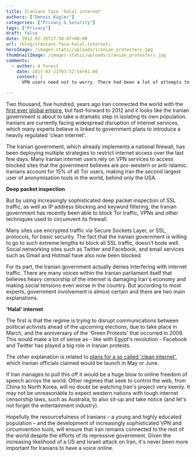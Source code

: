 ```yaml
---
title: Iranians face 'halal internet'
authors: ["Dennis Kügler"]
categories: ["Privacy & Security"]
tags: ["Privacy"]
draft: false
date: 2012-02-26T17:58:07+00:00
url: /blog/iranians-face-halal-internet/
heroImage: /images-static/uploads/iranian_protesters.jpg
thumbnailImage: /images-static/uploads/iranian_protesters.jpg
comments:
  - author: A Forest
    date: 2017-02-21T03:52:54+01:00
    content: |
      VPN users need not to worry. There had been a lot of attempts to control internet usage and vpn access yet vpn providers continued to be better as well. I have been using Astrill for the last five years since I travel a lot and it always work fine even in the Middle East.

---
```

Two thousand, five hundred, years ago Iran connected the world with the [first ever global empire][1], but fast-forward to 2012 and it looks like the Iranian government is about to take a dramatic step in isolating its own population. Iranians are currently facing widespread disruption of internet services, which many experts believe is linked to government plans to introduce a heavily regulated 'clean internet'.

The Iranian government, which already implements a national firewall, has been deploying multiple strategies to restrict internet access over the last few days. Many Iranian internet users rely on VPN services to access blocked sites that the government believes are pro-western or anti-Islamic. Iranians account for 15% of all Tor users, making Iran the second largest user of anonymisation tools in the world, behind only the USA.

**Deep packet inspection**

But by using increasingly sophisticated deep packet inspection of SSL traffic, as well as IP address blocking and keyword filtering, the Iranian government has recently been able to block Tor traffic, VPNs and other techniques used to circumvent its firewall.

Many sites use encrypted traffic via Secure Sockets Layer, or SSL, protocols, for basic security. The fact that the Iranian government is willing to go to such extreme lengths to block all SSL traffic, doesn't bode well. Social networking sites such as Twitter and Facebook, and email services such as Gmail and Hotmail have also now been blocked.

For its part, the Iranian government actually denies interfering with internet traffic. There are many voices within the Iranian parliament itself that believes heavy censorship of the internet is damaging Iran's economy and making social tensions even worse in the country. But according to most experts, government involvement is almost certain and there are two main explanations.

**'Halal' internet**

The first is that the regime is trying to disrupt communications between political activists ahead of the upcoming elections, due to take place in March, and the anniversary of the 'Green Protests' that occurred in 2009. This would make a lot of sense as – like with Egypt's revolution - Facebook and Twitter has played a big role in Iranian protests.

The other explanation is related to [plans for a so called 'clean internet'][2], which Iranian officials claimed would be launch in May or June.

If Iran manages to pull this off it would be a huge blow to online freedom of speech across the world. Other regimes that seek to control the web, from China to North Korea, will no doubt be watching Iran's project very keenly. It may not be unreasonable to expect western nations with tough internet censorship laws, such as Australia, to also sit-up and take notice (and let's not forget the entertainment industry).

Hopefully the resourcefulness of Iranians – a young and highly educated population – and the development of increasingly sophisticated VPN and circumvention tools, will ensure that Iran remains connected to the rest of the world despite the efforts of its repressive government. Given the increasing likelihood of a US and Israeli attack on Iran, it's never been more important for Iranians to have a voice online.

 [1]: http://en.wikipedia.org/wiki/Cyrus_the_Great
 [2]: http://www.fastcompany.com/1819375/why-irans-building-a-second-internet?partner=gnews
